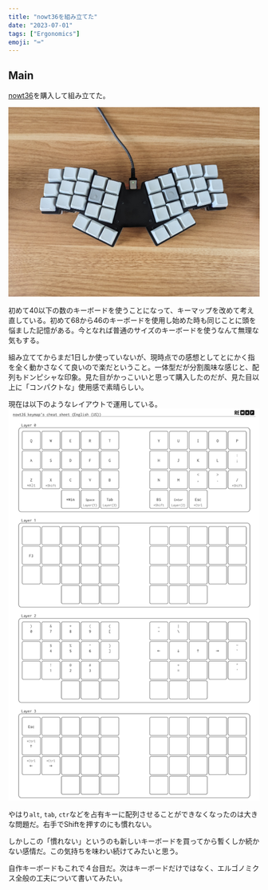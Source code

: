 ```yaml
---
title: "nowt36を組み立てた"
date: "2023-07-01"
tags: ["Ergonomics"]
emoji: "⌨️"
---
```


## Main
[nowt36](https://github.com/tamago324/nowt36)を購入して組み立てた。

![pic_nowt36](./PXL_20230701_042027427.jpg)

初めて40以下の数のキーボードを使うことになって、キーマップを改めて考え直している。初めて68から46のキーボードを使用し始めた時も同じことに頭を悩ました記憶がある。今となれば普通のサイズのキーボードを使うなんて無理な気もする。

組み立ててからまだ1日しか使っていないが、現時点での感想としてとにかく指を全く動かさなくて良いので楽だということ。一体型だが分割風味な感じと、配列もドンピシャな印象。見た目がかっこいいと思って購入したのだが、見た目以上に「コンパクトな」使用感で素晴らしい。

現在は以下のようなレイアウトで運用している。
![pic](./SCR-20230701-tkxr.png)

やはり`alt`, `tab`, `ctr`などを占有キーに配列させることができなくなったのは大きな問題だ。右手でShiftを押すのにも慣れない。

しかしこの「慣れない」というのも新しいキーボードを買ってから暫くしか続かない感情だ。この気持ちを味わい続けてみたいと思う。

自作キーボードもこれで４台目だ。次はキーボードだけではなく、エルゴノミクス全般の工夫について書いてみたい。